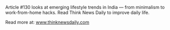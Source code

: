 Article #130 looks at emerging lifestyle trends in India — from minimalism to work-from-home hacks. Read Think News Daily to improve daily life.

Read more at: www.thinknewsdaily.com